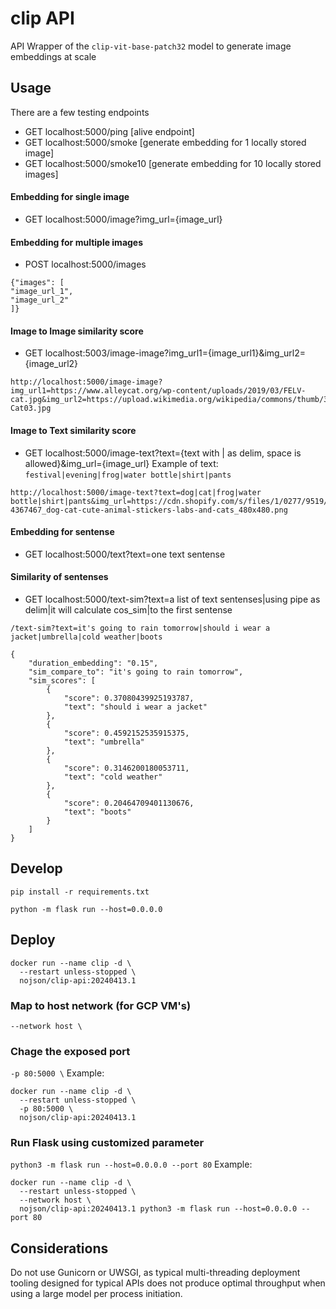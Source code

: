 # clip API

API Wrapper of the `clip-vit-base-patch32` model to generate image embeddings at scale


## Usage
There are a few testing endpoints
* GET localhost:5000/ping    [alive endpoint]
* GET localhost:5000/smoke   [generate embedding for 1 locally stored image]
* GET localhost:5000/smoke10 [generate embedding for 10 locally stored images]

#### Embedding for single image
* GET localhost:5000/image?img_url={image_url}

#### Embedding for multiple images
* POST localhost:5000/images
```
{"images": [
"image_url_1",
"image_url_2"
]}
```

#### Image to Image similarity score
* GET localhost:5003/image-image?img_url1={image_url1}&img_url2={image_url2}

```
http://localhost:5000/image-image?img_url1=https://www.alleycat.org/wp-content/uploads/2019/03/FELV-cat.jpg&img_url2=https://upload.wikimedia.org/wikipedia/commons/thumb/3/3a/Cat03.jpg/1280px-Cat03.jpg
```


#### Image to Text similarity score
* GET localhost:5000/image-text?text={text with | as delim, space is allowed}&img_url={image_url}
Example of text: `festival|evening|frog|water bottle|shirt|pants`

```
http://localhost:5000/image-text?text=dog|cat|frog|water bottle|shirt|pants&img_url=https://cdn.shopify.com/s/files/1/0277/9519/3890/files/436-4367467_dog-cat-cute-animal-stickers-labs-and-cats_480x480.png
```

#### Embedding for sentense
* GET localhost:5000/text?text=one text sentense

#### Similarity of sentenses
* GET localhost:5000/text-sim?text=a list of text sentenses|using pipe as delim|it will calculate cos_sim|to the first sentense

```
/text-sim?text=it's going to rain tomorrow|should i wear a jacket|umbrella|cold weather|boots

{
    "duration_embedding": "0.15",
    "sim_compare_to": "it's going to rain tomorrow",
    "sim_scores": [
        {
            "score": 0.37080439925193787,
            "text": "should i wear a jacket"
        },
        {
            "score": 0.4592152535915375,
            "text": "umbrella"
        },
        {
            "score": 0.3146200180053711,
            "text": "cold weather"
        },
        {
            "score": 0.20464709401130676,
            "text": "boots"
        }
    ]
}
```


## Develop
```
pip install -r requirements.txt

python -m flask run --host=0.0.0.0
```



## Deploy
```
docker run --name clip -d \
  --restart unless-stopped \
  nojson/clip-api:20240413.1
```
### Map to host network (for GCP VM's)
`--network host \`

### Chage the exposed port
`-p 80:5000 \`
Example:
```
docker run --name clip -d \
  --restart unless-stopped \
  -p 80:5000 \
  nojson/clip-api:20240413.1
```

### Run Flask using customized parameter
`python3 -m flask run --host=0.0.0.0 --port 80`
Example:
```
docker run --name clip -d \
  --restart unless-stopped \
  --network host \
  nojson/clip-api:20240413.1 python3 -m flask run --host=0.0.0.0 --port 80
```

## Considerations
Do not use Gunicorn or UWSGI, as typical multi-threading deployment tooling designed for typical APIs does not produce optimal throughput when using a large model per process initiation.
